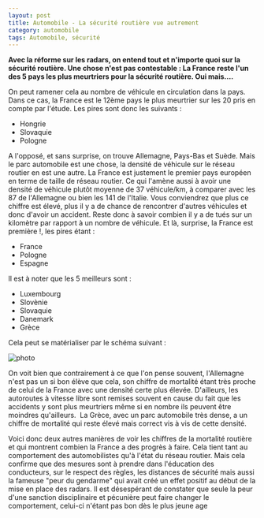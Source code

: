 ```yaml
---
layout: post
title: Automobile - La sécurité routière vue autrement
category: automobile
tags: Automobile, sécurité
---
```

**Avec la réforme sur les radars, on entend tout et n'importe quoi sur la sécurité routière. Une chose n'est pas contestable : La France reste l'un des 5 pays les plus meurtriers pour la sécurité routière. Oui mais....**

On peut ramener cela au nombre de véhicule en circulation dans la pays. Dans ce cas, la France est le 12ème pays le plus meurtrier sur les 20 pris en compte par l'étude. Les pires sont donc les suivants :

* Hongrie
* Slovaquie
* Pologne

A l'opposé, et sans surprise, on trouve Allemagne, Pays-Bas et Suède.
Mais le parc automobile est une chose, la densité de véhicule sur le réseau routier en est une autre. La France est justement le premier pays européen en terme de taille de réseau routier. Ce qui l'amène aussi à avoir une densité de véhicule plutôt moyenne de 37 véhicule/km, à comparer avec les 87 de l'Allemagne ou bien les 141 de l'Italie. Vous conviendrez que plus ce chiffre est élevé, plus il y a de chance de rencontrer d'autres véhicules et donc d'avoir un accident. Reste donc à savoir combien il y a de tués sur un kilomètre par rapport à un nombre de véhicule.
Et là, surprise, la France est première !, les pires étant :

* France
* Pologne
* Espagne

Il est à noter que les 5 meilleurs sont :

* Luxembourg
* Slovènie
* Slovaquie
* Danemark
* Grèce

Cela peut se matérialiser par le schéma suivant :

![photo](https://filedn.eu/llqi9IBxlYouGRXYG2xlROb/img/2011/secueurope.jpg)

On voit bien que contrairement à ce que l'on pense souvent, l'Allemagne n'est pas un si bon élève que cela, son chiffre de mortalité étant très proche de celui de la France avec une densité certe plus élevée. D'ailleurs, les autoroutes à vitesse libre sont remises souvent en cause du fait que les accidents y sont plus meurtriers même si en nombre ils peuvent être moindres qu'ailleurs.  La Grèce, avec un parc automobile très dense, a un chiffre de mortalité qui reste élevé mais correct vis à vis de cette densité.

Voici donc deux autres manières de voir les chiffres de la mortalité routière et qui montrent combien la France a des progrès à faire. Cela tient tant au comportement des automobilistes qu'à l'état du réseau routier. Mais cela confirme que des mesures sont à prendre dans l'éducation des conducteurs, sur le respect des règles, les distances de sécurité mais aussi la fameuse "peur du gendarme" qui avait créé un effet positif au début de la mise en place des radars. Il est désespérant de constater que seule la peur d'une sanction disciplinaire et pécunière peut faire changer le comportement, celui-ci n'étant pas bon dès le plus jeune age
